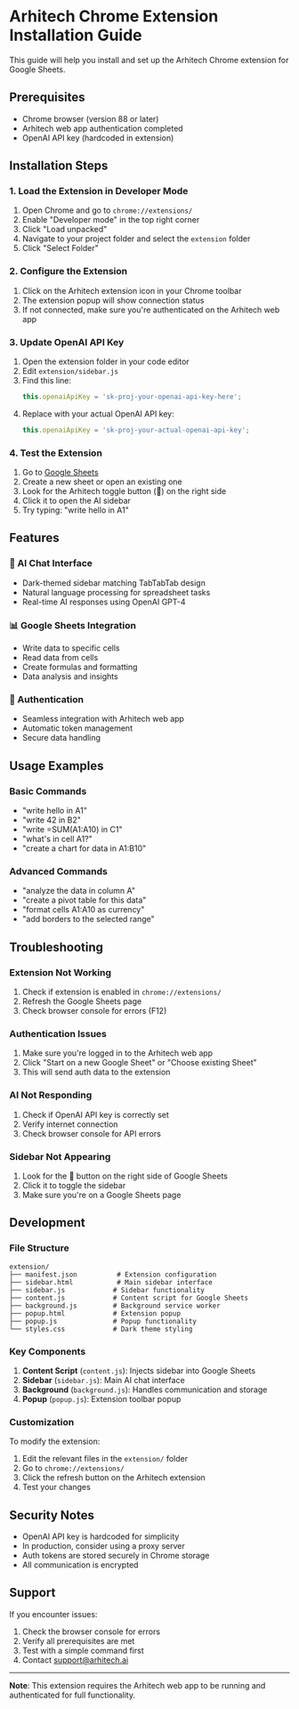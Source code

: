 # Arhitech Chrome Extension Installation Guide

This guide will help you install and set up the Arhitech Chrome extension for Google Sheets.

## Prerequisites

- Chrome browser (version 88 or later)
- Arhitech web app authentication completed
- OpenAI API key (hardcoded in extension)

## Installation Steps

### 1. Load the Extension in Developer Mode

1. Open Chrome and go to `chrome://extensions/`
2. Enable "Developer mode" in the top right corner
3. Click "Load unpacked"
4. Navigate to your project folder and select the `extension` folder
5. Click "Select Folder"

### 2. Configure the Extension

1. Click on the Arhitech extension icon in your Chrome toolbar
2. The extension popup will show connection status
3. If not connected, make sure you're authenticated on the Arhitech web app

### 3. Update OpenAI API Key

1. Open the extension folder in your code editor
2. Edit `extension/sidebar.js`
3. Find this line:
   ```javascript
   this.openaiApiKey = 'sk-proj-your-openai-api-key-here';
   ```
4. Replace with your actual OpenAI API key:
   ```javascript
   this.openaiApiKey = 'sk-proj-your-actual-openai-api-key';
   ```

### 4. Test the Extension

1. Go to [Google Sheets](https://docs.google.com/spreadsheets/)
2. Create a new sheet or open an existing one
3. Look for the Arhitech toggle button (🤖) on the right side
4. Click it to open the AI sidebar
5. Try typing: "write hello in A1"

## Features

### 🤖 AI Chat Interface
- Dark-themed sidebar matching TabTabTab design
- Natural language processing for spreadsheet tasks
- Real-time AI responses using OpenAI GPT-4

### 📊 Google Sheets Integration
- Write data to specific cells
- Read data from cells
- Create formulas and formatting
- Data analysis and insights

### 🔐 Authentication
- Seamless integration with Arhitech web app
- Automatic token management
- Secure data handling

## Usage Examples

### Basic Commands
- "write hello in A1"
- "write 42 in B2"
- "write =SUM(A1:A10) in C1"
- "what's in cell A1?"
- "create a chart for data in A1:B10"

### Advanced Commands
- "analyze the data in column A"
- "create a pivot table for this data"
- "format cells A1:A10 as currency"
- "add borders to the selected range"

## Troubleshooting

### Extension Not Working
1. Check if extension is enabled in `chrome://extensions/`
2. Refresh the Google Sheets page
3. Check browser console for errors (F12)

### Authentication Issues
1. Make sure you're logged in to the Arhitech web app
2. Click "Start on a new Google Sheet" or "Choose existing Sheet"
3. This will send auth data to the extension

### AI Not Responding
1. Check if OpenAI API key is correctly set
2. Verify internet connection
3. Check browser console for API errors

### Sidebar Not Appearing
1. Look for the 🤖 button on the right side of Google Sheets
2. Click it to toggle the sidebar
3. Make sure you're on a Google Sheets page

## Development

### File Structure
```
extension/
├── manifest.json          # Extension configuration
├── sidebar.html           # Main sidebar interface
├── sidebar.js            # Sidebar functionality
├── content.js            # Content script for Google Sheets
├── background.js         # Background service worker
├── popup.html            # Extension popup
├── popup.js              # Popup functionality
└── styles.css            # Dark theme styling
```

### Key Components

1. **Content Script** (`content.js`): Injects sidebar into Google Sheets
2. **Sidebar** (`sidebar.js`): Main AI chat interface
3. **Background** (`background.js`): Handles communication and storage
4. **Popup** (`popup.js`): Extension toolbar popup

### Customization

To modify the extension:
1. Edit the relevant files in the `extension/` folder
2. Go to `chrome://extensions/`
3. Click the refresh button on the Arhitech extension
4. Test your changes

## Security Notes

- OpenAI API key is hardcoded for simplicity
- In production, consider using a proxy server
- Auth tokens are stored securely in Chrome storage
- All communication is encrypted

## Support

If you encounter issues:
1. Check the browser console for errors
2. Verify all prerequisites are met
3. Test with a simple command first
4. Contact support@arhitech.ai

---

**Note**: This extension requires the Arhitech web app to be running and authenticated for full functionality.
